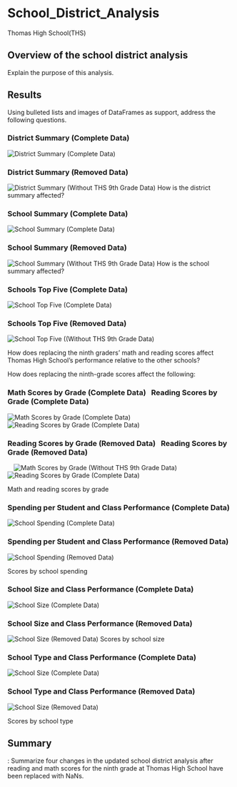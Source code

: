 # School_District_Analysis
Thomas High School(THS)


## Overview of the school district analysis

Explain the purpose of this analysis.

## Results

Using bulleted lists and images of DataFrames as support, address the following questions.




### District Summary (Complete Data)
![District Summary (Complete Data)](/Images/district_summary_PyCity_Schools.png)

### District Summary (Removed Data)
![District Summary (Without THS 9th Grade Data)](/Images/district_summary_challenge.png)
How is the district summary affected?


### School Summary (Complete Data)
![School Summary (Complete Data)](/Images/school_summary_PyCity_Schools.png)

### School Summary (Removed Data)
![School Summary (Without THS 9th Grade Data)](/Images/school_summary_challenge.png)
How is the school summary affected?

### Schools Top Five (Complete Data)
![School Top Five (Complete Data)](/Images/top_five_PyCity_Schools.png)
### Schools Top Five (Removed Data)
![School Top Five ((Without THS 9th Grade Data)](/Images/top_five_challenge.png)

How does replacing the ninth graders’ math and reading scores affect Thomas High School’s performance relative to the other schools?


How does replacing the ninth-grade scores affect the following:

### Math Scores by Grade (Complete Data) &nbsp; Reading Scores by Grade (Complete Data)
![Math Scores by Grade (Complete Data)](/Images/math_scores_by_grade_PyCity_Schools.png)   &emsp;&emsp;&emsp; ![Reading Scores by Grade (Complete Data)](/Images/reading_scores_by_grade_PyCity_Schools.png)

### Reading Scores by Grade (Removed Data) &nbsp; Reading Scores by Grade (Removed Data)
&emsp;![Math Scores by Grade (Without THS 9th Grade Data)](/Images/math_scores_by_grade_challenge.png)   &emsp;&emsp;&emsp;&emsp; ![Reading Scores by Grade (Complete Data)](/Images/reading_scores_by_grade_challenge.png)

  Math and reading scores by grade
  
### Spending per Student and Class Performance (Complete Data)
  ![School Spending (Complete Data)](/Images/spending_per_student_challenge.png)
### Spending per Student and Class Performance (Removed Data)
![School Spending (Removed Data)](/Images/spending_per_student_PyCity_Schools.png)
  
  Scores by school spending
  
### School Size and Class Performance (Complete Data)
![School Size (Complete Data)](/Images/student_body_size_PyCity_Schools.png)
### School Size and Class Performance (Removed Data)
![School Size (Removed Data)](/Images/student_body_size_challenge.png)
   Scores by school size
   
### School Type and Class Performance (Complete Data)
![School Size (Complete Data)](/Images/school_type_PyCity_Schools.png)
### School Type and Class Performance (Removed Data)
![School Size (Removed Data)](/Images/school_type_challenge.png)
   
  Scores by school type


## Summary

: Summarize four changes in the updated school district analysis after reading and math scores for the ninth grade at Thomas High School have been replaced with NaNs.

